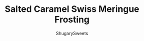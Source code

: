 ---
layout: ../../layouts/MarkdownPostLayout.astro
title: Salted Caramel Swiss Meringue Frosting
author: ShugarySweets
pubDate: 2019-01-15
description: "This luscious Salted Caramel Swiss Meringue Frosting has a buttery caramel flavor and a hint of sea salt. Pipe it onto cupcakes for an elegant twist on a classic buttercream."
image_url: https://www.shugarysweets.com/wp-content/uploads/2012/10/saltedcaramelcupcakes1.jpg
tags: ["Cupcake","American"]
calories: 207
protein: 1
carbohydrates: 15
fats: 16
fiber: 0
ingredients: ["1 batch chocolate cupcakes","5 egg whites","1 1/2 cup granulated sugar","2 cup unsalted butter, softened","1/2 tsp kosher salt","1 Tbsp vanilla extract","1/2 cup caramel sauce, plus 2 Tbsp (I used Hershey's ice cream topping)"]
serves: 24
time: "20 minutes"
prepTime: "20 minutes"
instructions: ["Heat a small saucepan with one inch of water on the bottom to boil. Turn to low (simmer). Place mixing bowl over simmering pot. Add egg whites and sugar to bowl, whisk until combined. Use a candy thermometer and continue whisking and heating until temperature reaches 140-150 degrees. (I took mine off at 145 degrees).","In mixing bowl, attached to stand mixer, beat egg whites on medium speed until the egg whites have doubled in size and cooled. For me, this was about 8 minutes.","Slowly add butter, one tablespoon at a time. Keep mixing until all butter has been added. It may appear curdled, but that is okay. Keep mixing. Add salt and vanilla extract. This process took me another 8-10 minutes. When frosting becomes desired consistency, beat in the caramel sauce.","Pipe onto cooled chocolate cupcakes! This is enough frosting to pipe HIGH onto 14-18 cupcakes. Or frosts two dozen, not so high.","Drizzle with extra 2 Tbsp caramel sauce, if desired."]
nutrition: ["207 calories","15 grams carbohydrates","41 milligrams cholesterol","16 grams fat","0 grams fiber","1 grams protein","10 grams saturated fat","79 grams sodium","15 grams sugar","0 grams trans fat","5 grams unsaturated fat"]
---
